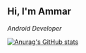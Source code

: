 
<h2> Hi, I'm Ammar</h2>


<p><em>Android Developer
  
</em></p>


[![Anurag's GitHub stats](https://github-readme-stats.vercel.app/api?username=AmmarAlGhifary&show_icons=true&theme=dark)](https://github.com/anuraghazra/github-readme-stats)

